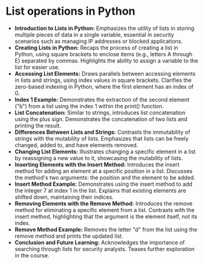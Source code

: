 # List operations in Python

- **Introduction to Lists in Python:** Emphasizes the utility of lists in storing multiple pieces of data in a single variable, essential in security scenarios such as managing IP addresses or blocked applications.
- **Creating Lists in Python:** Recaps the process of creating a list in Python, using square brackets to enclose items (e.g., letters A through E) separated by commas. Highlights the ability to assign a variable to the list for easier use.
- **Accessing List Elements:** Draws parallels between accessing elements in lists and strings, using index values in square brackets. Clarifies the zero-based indexing in Python, where the first element has an index of 0.
- **Index 1 Example:** Demonstrates the extraction of the second element ("b") from a list using the index 1 within the print() function.
- **List Concatenation:** Similar to strings, introduces list concatenation using the plus sign. Demonstrates the concatenation of two lists and printing the result.
- **Differences Between Lists and Strings:** Contrasts the immutability of strings with the mutability of lists. Emphasizes that lists can be freely changed, added to, and have elements removed.
- **Changing List Elements:** Illustrates changing a specific element in a list by reassigning a new value to it, showcasing the mutability of lists.
- **Inserting Elements with the Insert Method:** Introduces the insert method for adding an element at a specific position in a list. Discusses the method's two arguments: the position and the element to be added.
- **Insert Method Example:** Demonstrates using the insert method to add the integer 7 at index 1 in the list. Explains that existing elements are shifted down, maintaining their indices.
- **Removing Elements with the Remove Method:** Introduces the remove method for eliminating a specific element from a list. Contrasts with the insert method, highlighting that the argument is the element itself, not its index.
- **Remove Method Example:** Removes the letter "d" from the list using the remove method and prints the updated list.
- **Conclusion and Future Learning:** Acknowledges the importance of searching through lists for security analysts. Teases further exploration in the course.